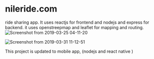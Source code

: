 # nileride.com
ride sharing app. It uses reactjs for frontend and nodejs and express for backend. it uses openstreepmap and leaflet for mapping and routing.
![Screenshot from 2019-03-25 04-11-20](https://user-images.githubusercontent.com/25494022/162101461-9a89f60c-c0e7-4d75-afde-fbe96db5011c.png)

![Screenshot from 2019-03-31 11-12-51](https://user-images.githubusercontent.com/25494022/162101681-800be025-2273-46a5-83c6-a5756fc04168.png)


This project is updated to mobile app, (nodejs and react native )
